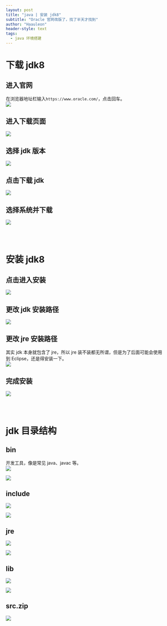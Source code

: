 ```yaml
---
layout: post
title: "java | 安装 jdk8"
subtitle: "Oracle 官网改版了，找了半天才找到"
author: "Haauleon"
header-style: text
tags:
  - java 环境搭建
---
```



# 下载 jdk8
## 进入官网
在浏览器地址栏输入`https://www.oracle.com/`，点击回车。         
![](\img\in-post\2020-08-31-java1-1\1.png) 



## 进入下载页面
![](\img\in-post\2020-08-31-java1-1\2.png)


## 选择 jdk 版本
![](\img\in-post\2020-08-31-java1-1\3.png)


## 点击下载 jdk
![](\img\in-post\2020-08-31-java1-1\4.png)


## 选择系统并下载
![](\img\in-post\2020-08-31-java1-1\5.png) 

<br><br>


# 安装 jdk8
## 点击进入安装
![](\img\in-post\2020-08-31-java1-1\6.png)


## 更改 jdk 安装路径
![](\img\in-post\2020-08-31-java1-1\7.png)


## 更改 jre 安装路径
其实 jdk 本身就包含了 jre，所以 jre 装不装都无所谓，但是为了后面可能会使用到 Eclipse，还是得安装一下。       
![](\img\in-post\2020-08-31-java1-1\8.png)


## 完成安装
![](\img\in-post\2020-08-31-java1-1\9.png)


<br><br>


# jdk 目录结构
## bin
开发工具，像是常见 java、javac 等。       
![](\img\in-post\2020-08-31-java1-1\10.png)     

![](\img\in-post\2020-08-31-java1-1\11.png)


## include 
![](\img\in-post\2020-08-31-java1-1\12.png)     

![](\img\in-post\2020-08-31-java1-1\13.png)     


## jre
![](\img\in-post\2020-08-31-java1-1\14.png)     

![](\img\in-post\2020-08-31-java1-1\15.png)    


## lib
![](\img\in-post\2020-08-31-java1-1\16.png)        

![](\img\in-post\2020-08-31-java1-1\17.png)  


## src.zip
![](\img\in-post\2020-08-31-java1-1\18.png) 